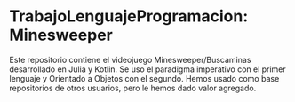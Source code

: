 # TrabajoLenguajeProgramacion: Minesweeper
Este repositorio contiene el videojuego Minesweeper/Buscaminas desarrollado en Julia y Kotlin. Se uso el paradigma imperativo con el primer lenguaje y Orientado a Objetos con el segundo. Hemos usado como base repositorios de otros usuarios, pero le hemos dado valor agregado.
